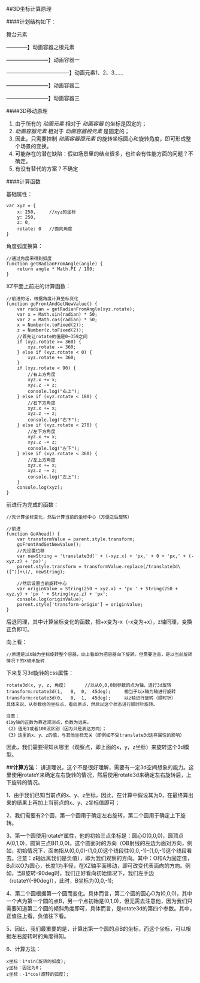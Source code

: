 ﻿##3D坐标计算原理

####计划结构如下：

舞台元素

————】动画容器之根元素

————————】动画容器一

————————————】动画元素1、2、3……

————————】动画容器二

————————】动画容器三


####3D移动原理

1. 由于所有的 *动画元素* 相对于 *动画容器* 的坐标是固定的；
2. *动画容器元素* 相对于 *动画容器根元素* 是固定的；
3. 因此，只需要控制 *动画容器跟元素* 的旋转坐标圆心和旋转角度，即可形成整个场景的变换。
4. 可能存在的潜在缺陷：假如场景里的结点很多，也许会有性能方面的问题？不确定。
5. 有没有替代的方案？不确定


####计算函数

基础属性：

    var xyz = {
        x: 250,     //xyz的坐标
        y: 250,
        z: 0,
        rotate: 0   //面向角度
    }
    
角度弧度换算：

    //通过角度来得到弧度
    function getRadianFromAngle(angle) {
        return angle * Math.PI / 180;
    }
    
XZ平面上前进的计算函数：

    //前进的话，根据角度计算坐标变化
    function goFrontAndGetNewValue() {
        var radian = getRadianFromAngle(xyz.rotate);
        var x = Math.sin(radian) * 50;
        var z = Math.cos(radian) * 50;
        x = Number(x.toFixed(2));
        z = Number(z.toFixed(2));
        //首先让rotate的值是0~359之间
        if (xyz.rotate >= 360) {
            xyz.rotate -= 360;
        } else if (xyz.rotate < 0) {
            xyz.rotate += 360;
        }
        if (xyz.rotate < 90) {
            //右上方角度
            xyz.x += x;
            xyz.z -= z;
            console.log("右上");
        } else if (xyz.rotate < 180) {
            //右下方角度
            xyz.x += x;
            xyz.z -= z;
            console.log("右下");
        } else if (xyz.rotate < 270) {
            //左下方角度
            xyz.x += x;
            xyz.z -= z;
            console.log("左下");
        } else if (xyz.rotate < 360) {
            //左上方角度
            xyz.x += x;
            xyz.z -= z;
            console.log("左上");
        }
        console.log(xyz);
    }
    
前进行为完成的函数：

    //先计算坐标变化，然后计算当前的坐标中心（方便之后旋转）

    //前进
    function GoAhead() {
        var transformValue = parent.style.transform;
        goFrontAndGetNewValue();
        //先设置位移
        var newString = 'translate3d(' + (-xyz.x) + 'px,' + 0 + 'px,' + (-xyz.z) + 'px)';
        parent.style.transform = transformValue.replace(/translate3d\([^)]+\)/, newString);

        //然后设置当前旋转中心
        var originValue = String(250 + xyz.x) + 'px ' + String(250 + xyz.y) + 'px ' + String(xyz.z) + 'px';
        console.log(originValue);
        parent.style['transform-origin'] = originValue;
    }
    
后退同理，其中计算坐标变化的函数，把+x变为-x（-x变为+x），z轴同理，变换正负即可。

向上看：

    //原理是以X轴为坐标旋转整个容器，向上看即为把容器向下旋转。但需要注意，是以当前旋转情况下的X轴来旋转
    
下来复习3d旋转的css属性：

    rotate3d(x, y, z, 角度)		//以从0,0,0到参数的点为轴，进行3d旋转
    transform:rotate3d(1,	0,	0,	45deg);		相当于以x轴为轴进行旋转
    transform:rotate3d(0,	0,	1,	45deg);		以z轴进行旋转（顺时针）
    具体来说，从参数给的坐标点，看向原点，然后以这个状态进行顺时针旋转。
    
    注意：
    《1》y轴的正数为靠近观测点，负数为远离。
    《2》值用1或者100没区别（因为只是表达方向）；
    《3》这里的x、y、z的值，与其他坐标无关（即例如不受translate3d这样属性的影响）

因此，我们需要得知从哪里（观察点，即上面的x，y，z坐标）来旋转这个3d模型。


##**计算方法：**
讲道理说，这个不是很好理解，需要有一定3d空间想象的能力。这里使用rotateY来确定左右旋转的情况，然后使用rotate3d来确定左右旋转后，上下旋转的情况。

1、由于我们已知当前点的x、y、z坐标，因此，在计算中假设其为0，在最终算出来的结果上再加上当前点的x、y、z坐标值即可；

2、我们需要有2个圆，第一个圆用于确定左右旋转，第二个圆用于确定上下旋转。

3、第一个圆使用rotateY属性，他的初始三点坐标是：圆心O(0,0,0)，圆顶点A(0,1,0)，圆第三点B(1,0,0)。这个圆面对的方向（OB射线的左边为面对方向，例如，初始情况下，面向指从(0,0,0)-(1,0,0)这个线段往(0,0,-1)-(1,0,-1)这个线段看去。注意：z轴远离我们是负值），即为我们观察的方向。其中：O和A为固定值，B点以O为圆心，长度1为半径，在XZ轴平面移动，即可改变代表面向的方向。例如，当B旋转-90deg时，我们正好看向初始情况下，我们左手边（rotateY(-90deg)），此时，B坐标为(0,0,-1);

4、第二个圆根据第一个圆而变化。具体而言，第二个圆的圆心O为(0,0,0)，其中一个点为第一个圆的点B，另一个点初始是(0,1,0)，但无需去注意他，因为我们只需要知道第二个圆的倾斜角度即可，具体而言，是rotate3d的第四个参数。其中，正值往上看，负值往下看。

5、因此，我们最重要的是，计算出第一个圆的点B的坐标，而这个坐标，可以根据左右旋转时的角度得知。

6、计算方法：

    x坐标：1*sin(旋转的弧度);
    y坐标：固定为0；
    z坐标：-1*cos(旋转的弧度);